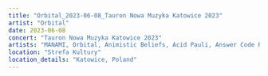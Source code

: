 ```yaml
---
title: "Orbital_2023-06-08_Tauron Nowa Muzyka Katowice 2023"
artist: "Orbital"
date: 2023-06-08
concert: "Tauron Nowa Muzyka Katowice 2023"
artists: "MANAMI, Orbital, Animistic Beliefs, Acid Pauli, Answer Code Request"
location: "Strefa Kultury"
location_details: "Katowice, Poland"
---
```

